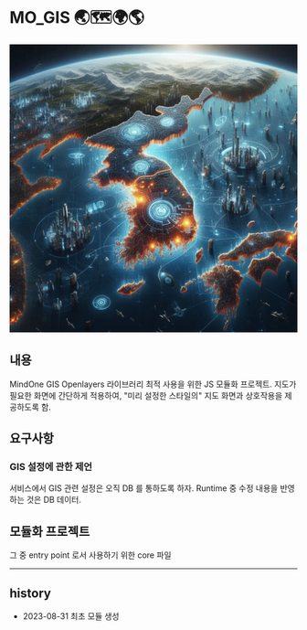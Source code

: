 # MO_GIS 🌏🗺️🌍🌎

![wow! it's MOGISMap](README/MOGISMap_title.jpg)

## 내용

MindOne GIS Openlayers 라이브러리 최적 사용을 위한 JS 모듈화 프로젝트.
지도가 필요한 화면에 간단하게 적용하여, "미리 설정한 스타일의" 지도 화면과 상호작용을 제공하도록 함.


## 요구사항

### GIS 설정에 관한 제언

서비스에서 GIS 관련 설정은 오직 DB 를 통하도록 하자. Runtime 중 수정 내용을 반영하는 것은 DB 데이터.

## 모듈화 프로젝트

그 중 entry point 로서 사용하기 위한 core 파일

----

## history

- 2023-08-31 최초 모듈 생성
